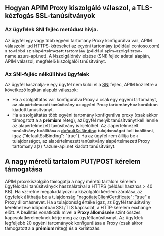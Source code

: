 ## <a name="how-apim-proxy-server-responds-with-ssl-certificates-in-the-tls-handshake"></a>Hogyan APIM Proxy kiszolgáló válaszol, a TLS-kézfogás SSL-tanúsítványok

### <a name="clients-calling-with-sni-header"></a>Az ügyfelek SNI fejléc metódust hívja.
Az ügyfél egy vagy több egyéni tartomány Proxy konfigurálva van, APIM válaszolni tud HTTPS-kéréseket az egyéni tartomány (például contoso.com) a továbbá az alapértelmezett tartomány (például apim-szolgáltatás-name.azure-api.net). A kiszolgálónév jelzése (SNI) fejléc adatai alapján, APIM válaszol, megfelelő kiszolgálói tanúsítványt.

### <a name="clients-calling-without-sni-header"></a>Az SNI-fejléc nélküli hívó ügyfelek
Az ügyfél használja-e egy ügyfél nem küldi el a [SNI](https://tools.ietf.org/html/rfc6066#section-3) fejléc, APIM hoz létre a következő logikán alapuló válaszok:

* Ha a szolgáltatás van konfigurálva Proxy a csak egy egyéni tartományt, az alapértelmezett tanúsítvány az egyéni Proxy tartományhoz korábban kiadott tanúsítványt.
* Ha a szolgáltatás több egyéni tartomány konfigurálva proxy (csak akkor támogatott a a **prémium** réteg), az ügyfél melyik tanúsítványt kell lennie az alapértelmezett tanúsítvány is kijelölhet. Az alapértelmezett tanúsítvány beállítása a [defaultSslBinding](https://docs.microsoft.com/rest/api/apimanagement/apimanagementservice/createorupdate#definitions_hostnameconfiguration) tulajdonságot kell beállítani, igaz ("defaultSslBinding": "true"). Ha az ügyfél nem állítja be a tulajdonságot, az alapértelmezett tanúsítvány alapértelmezett Proxy tartomány a(z) *.azure-api.net kiadott tanúsítványt.

## <a name="support-for-putpost-request-with-large-payload"></a>A nagy méretű tartalom PUT/POST kérelem támogatása

APIM proxykiszolgáló támogatja a nagy méretű tartalom kérelem ügyféloldali tanúsítványok használatával a HTTPS (például hasznos > 40 KB). Ha szeretné megakadályozni a kiszolgálói kérelem zárolása, az ügyfelek állíthatja be a tulajdonság ["negotiateClientCertificate": "true"](https://docs.microsoft.com/rest/api/apimanagement/ApiManagementService/CreateOrUpdate#definitions_hostnameconfiguration) a Proxy állomásnevet. Ha a tulajdonság értéke igaz, az ügyfél tanúsítvány kérelmezése időpontban SSL/TLS kapcsolat, a HTTP-kérelem exchange előtt. A beállítás vonatkozik mivel a **Proxy állomásnév** szint összes kapcsolatkérelmeknek kérje meg az ügyféltanúsítványt. Az ügyfelek legfeljebb 20 egyéni tartományok konfigurálása a Proxy (csak akkor támogatott a a **prémium** réteg) és a korlátozás.

